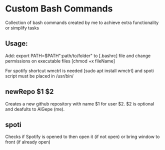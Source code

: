 # Custom Bash Commands

Collection of bash commands created by me to achieve extra functionality or simplify tasks

## Usage:

Add: export PATH=$PATH":path/to/folder" to [.bashrc] file and change permissions on executable files [chmod +x fileName]

For spotify shortcut wmctrl is needed [sudo apt install wmctrl] and spoti script must be placed in /usr/bin/

## newRepo $1 $2

Creates a new github repository with name $1 for user $2. $2 is optional and deafults to AlGepe (me).

## spoti

Checks if Spotify is opened to then open it (if not open) or bring window to front (if already open)
